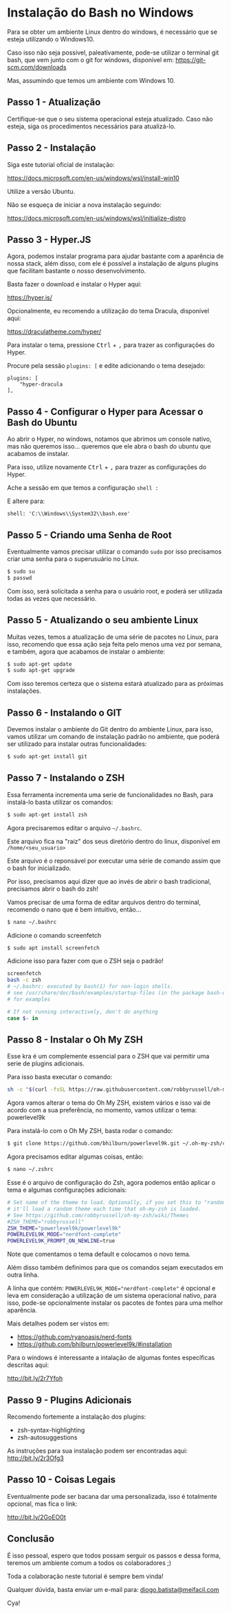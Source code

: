# Instalação do Bash no Windows

Para se obter um ambiente Linux dentro do windows, é necessário que se esteja utilizando o Windows10.

Caso isso não seja possível, paleativamente, pode-se utilizar o terminal git bash, que vem junto com o git for windows, disponível em: https://git-scm.com/downloads

Mas, assumindo que temos um ambiente com Windows 10.

## Passo 1 - Atualização

Certifique-se que o seu sistema operacional esteja atualizado. Caso não esteja, siga os procedimentos necessários para atualizá-lo.

## Passo 2 - Instalação

Siga este tutorial oficial de instalação:

https://docs.microsoft.com/en-us/windows/wsl/install-win10

Utilize a versão Ubuntu.

Não se esqueça de iniciar a nova instalação seguindo:

https://docs.microsoft.com/en-us/windows/wsl/initialize-distro

## Passo 3 - Hyper.JS

Agora, podemos instalar programa para ajudar bastante com a aparência de nossa stack, além disso, com ele é possível a instalação de alguns plugins que facilitam bastante o nosso desenvolvimento.

Basta fazer o download e instalar o Hyper aqui:

https://hyper.is/

Opcionalmente, eu recomendo a utilização do tema Dracula, disponível aqui:

https://draculatheme.com/hyper/

Para instalar o tema, pressione <kbd>Ctrl</kbd> + <kbd>,</kbd> para trazer as configurações do Hyper.

Procure pela sessão `plugins: [` e edite adicionando o tema desejado:

```
plugins: [
    "hyper-dracula
],
```

## Passo 4 - Configurar o Hyper para Acessar o Bash do Ubuntu

Ao abrir o Hyper, no windows, notamos que abrimos um console nativo, mas não queremos isso... queremos que ele abra o bash do ubuntu que acabamos de instalar.

Para isso, utilize novamente <kbd>Ctrl</kbd> + <kbd>,</kbd> para trazer as configurações do Hyper.

Ache a sessão em que temos a configuração `shell : `

E altere para:

```shell: 'C:\\Windows\\System32\\bash.exe'```

## Passo 5 - Criando uma Senha de Root

Eventualmente vamos precisar utilizar o comando `sudo` por isso precisamos criar uma senha para o superusuário no Linux.

```bash
$ sudo su
$ passwd
```

Com isso, será solicitada a senha para o usuário root, e poderá ser utilizada todas as vezes que necessário.

## Passo 5 - Atualizando o seu ambiente Linux

Muitas vezes, temos a atualização de uma série de pacotes no Linux, para isso, recomendo que essa ação seja feita pelo menos uma vez por semana, e também, agora que acabamos de instalar o ambiente:

```bash
$ sudo apt-get update
$ sudo apt-get upgrade
```

Com isso teremos certeza que o sistema estará atualizado para as próximas instalações.

## Passo 6 - Instalando o GIT

Devemos instalar o ambiente do Git dentro do ambiente Linux, para isso, vamos utilizar um comando de instalação padrão no ambiente, que poderá ser utilizado para instalar outras funcionalidades:

```bash
$ sudo apt-get install git
```

## Passo 7 - Instalando o ZSH

Essa ferramenta incrementa uma serie de funcionalidades no Bash, para instalá-lo basta utilizar os comandos:

```bash
$ sudo apt-get install zsh
```

Agora precisaremos editar o arquivo `~/.bashrc`.

Este arquivo fica na "raiz" dos seus diretório dentro do linux, disponível em `/home/<seu_usuario>`

Este arquivo é o reponsável por executar uma série de comando assim que o bash for inicializado.

Por isso, precisamos aqui dizer que ao invés de abrir o bash tradicional, precisamos abrir o bash do zsh!

Vamos precisar de uma forma de editar arquivos dentro do terminal, recomendo o nano que é bem intuitivo, então...

```bash
$ nano ~/.bashrc
```
Adicione o comando screenfetch 
```bash
$ sudo apt install screenfetch
```

Adicione isso para fazer com que o ZSH seja o padrão!

```bash
screenfetch
bash -c zsh
# ~/.bashrc: executed by bash(1) for non-login shells.
# see /usr/share/doc/bash/examples/startup-files (in the package bash-doc)
# for examples

# If not running interactively, don't do anything
case $- in
```

## Passo 8 - Instalar o Oh My ZSH

Esse kra é um complemente essencial para o ZSH que vai permitir uma serie de plugins adicionais.

Para isso basta executar o comando:

```bash
sh -c "$(curl -fsSL https://raw.githubusercontent.com/robbyrussell/oh-my-zsh/master/tools/install.sh)"
```

Agora vamos alterar o tema do Oh My ZSH, existem vários e isso vai de acordo com a sua preferência, no momento, vamos utilizar o tema: powerlevel9k

Para instalá-lo com o Oh My ZSH, basta rodar o comando:

```bash
$ git clone https://github.com/bhilburn/powerlevel9k.git ~/.oh-my-zsh/custom/themes/powerlevel9k
```
Agora precisamos editar algumas coisas, então:

```bash
$ nano ~/.zshrc
```

Esse é o arquivo de configuração do Zsh, agora podemos então aplicar o tema e algumas configurações adicionais:

```bash
# Set name of the theme to load. Optionally, if you set this to "random"
# it'll load a random theme each time that oh-my-zsh is loaded.
# See https://github.com/robbyrussell/oh-my-zsh/wiki/Themes
#ZSH_THEME="robbyrussell"
ZSH_THEME="powerlevel9k/powerlevel9k"
POWERLEVEL9K_MODE="nerdfont-complete"
POWERLEVEL9K_PROMPT_ON_NEWLINE=true
```

Note que comentamos o tema default e colocamos o novo tema.

Além disso também definimos para que os comandos sejam executados em outra linha.

A linha que contém: `POWERLEVEL9K_MODE="nerdfont-complete"` é opcional e leva em consideração a utilização de um sistema operacional nativo, para isso, pode-se opcionalmente instalar os pacotes de fontes para uma melhor aparência. 

Mais detalhes podem ser vistos em:

* https://github.com/ryanoasis/nerd-fonts
* https://github.com/bhilburn/powerlevel9k/#installation

Para o windows é interessante a intalação de algumas fontes específicas descritas aqui:

http://bit.ly/2r7Yfoh

## Passo 9 - Plugins Adicionais

Recomendo fortemente a instalação dos plugins:

* zsh-syntax-highlighting
* zsh-autosuggestions

As instruções para sua instalação podem ser encontradas aqui: http://bit.ly/2r3Ofg3

## Passo 10 - Coisas Legais

Eventualmente pode ser bacana dar uma personalizada, isso é totalmente opcional, mas fica o link:

http://bit.ly/2GoEO0t

## Conclusão

É isso pessoal, espero que todos possam serguir os passos e dessa forma, teremos um ambiente comum a todos os colaboradores ;)

Toda a colaboração neste tutorial é sempre bem vinda!

Qualquer dúvida, basta enviar um e-mail para: diogo.batista@meifacil.com

Cya!
